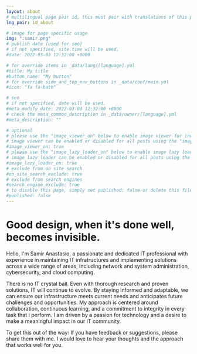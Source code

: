 ```yaml
---
layout: about
# multilingual page pair id, this must pair with translations of this page. (This name must be unique)
lng_pair: id_about

# image for page specific usage
img: ":samir.png"
# publish date (used for seo)
# if not specified, site.time will be used.
#date: 2022-03-03 12:32:00 +0000

# for override items in _data/lang/[language].yml
#title: My title
#button_name: "My button"
# for override side_and_top_nav_buttons in _data/conf/main.yml
#icon: "fa fa-bath"

# seo
# if not specified, date will be used.
#meta_modify_date: 2022-03-03 12:32:00 +0000
# check the meta_common_description in _data/owner/[language].yml
#meta_description: ""

# optional
# please use the "image_viewer_on" below to enable image viewer for individual pages or posts (_posts/ or [language]/_posts folders).
# image viewer can be enabled or disabled for all posts using the "image_viewer_posts: true" setting in _data/conf/main.yml.
#image_viewer_on: true
# please use the "image_lazy_loader_on" below to enable image lazy loader for individual pages or posts (_posts/ or [language]/_posts folders).
# image lazy loader can be enabled or disabled for all posts using the "image_lazy_loader_posts: true" setting in _data/conf/main.yml.
#image_lazy_loader_on: true
# exclude from on site search
#on_site_search_exclude: true
# exclude from search engines
#search_engine_exclude: true
# to disable this page, simply set published: false or delete this file
#published: false
---
```

# Good design, when it's done well, becomes invisible. 

Hello, I'm Samir Anastasio, a passionate and dedicated IT professional with experience in maintaining IT infratructures and implementing solutions across a wide range of areas, including network and system administration, cybersecurity, and cloud computing. 

There is no IT crystal ball. Even with thorough research and proven solutions, IT will continue to evolve. By staying informed and adaptable, we can ensure our infrastructure meets current needs and anticipates future challenges and opportunities. My approach is centered around collaboration, continuous learning, and a commitment to integrity in every task that I perform. I am driven by a passion for technology and a desire to make a meaningful impact in our IT community. 

To get this out of the way: If you have feedback or suggestions, please share them with me. I would love to hear your thoughts and the approach that works well for you. 

